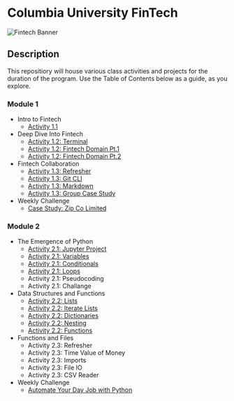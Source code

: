 # Columbia University FinTech

![Fintech Banner](https://i.imgur.com/Cla9ooJ.jpg)

## Description
This repositiory will house various class activities and projects for the duration of the program. Use the Table of Contents below as a guide, as you explore.  

### Module 1
- Intro to Fintech
  - [Activity 1.1](https://github.com/objectmikael/Columbia-University-Fintech-2023/blob/main/Module%201/Intro%20To%20Finance/Activities/Activity-1.1.md)
- Deep Dive Into Fintech
  - [Activity 1.2: Terminal](https://github.com/objectmikael/Columbia-University-Fintech-2023/blob/main/Module%201/Deep%20Dive%20Into%20Fintech/Activities/Activity-1.2-Terminal.md)
  - [Activity 1.2: Fintech Domain Pt.1](https://github.com/objectmikael/Columbia-University-Fintech-2023/blob/main/Module%201/Deep%20Dive%20Into%20Fintech/Activities/Activity-1.2-FinTech_Domains_Pt1.md)
  - [Activity 1.2: Fintech Domain Pt.2](https://github.com/objectmikael/Columbia-University-Fintech-2023/blob/main/Module%201/Deep%20Dive%20Into%20Fintech/Activities/Activity-1.2-FinTech_Domains_Pt2.md)
- Fintech Collaboration
  - [Activity 1.3: Refresher](https://github.com/objectmikael/Columbia-University-Fintech-2023/blob/main/Module%201/Fintech%20Collaboration/Activities/Activity-1.3-Refresher.md)
  - [Activity 1.3: Git CLI](https://github.com/objectmikael/Columbia-University-Fintech-2023/blob/main/Module%201/Fintech%20Collaboration/Activities/Activity-1.3-Git_CLI.md)
  - [Activity 1.3: Markdown](https://github.com/objectmikael/Columbia-University-Fintech-2023/blob/main/Module%201/Fintech%20Collaboration/Activities/Activity-1.3-Markdown.md)
  - [Activity 1.3: Group Case Study](https://github.com/objectmikael/Columbia-University-Fintech-2023/blob/main/Module%201/Fintech%20Collaboration/Activities/Activity-1.3-Group_Case_Study.md)
- Weekly Challenge
  - [Case Study: Zip Co Limited](https://github.com/objectmikael/Columbia-University-Fintech-2023/blob/main/Module%201/Weekly%20Challenge%20-%20Case%20Study/README.md)
 
### Module 2
- The Emergence of Python
  - [Activity 2.1: Jupyter Project](https://github.com/objectmikael/Columbia-University-Fintech-2023/blob/main/Module%202/The%20Emergence%20of%20Python/Activities/Activity-2.1-Jupyter_Project.md)
  - [Activity 2.1: Variables](https://github.com/objectmikael/Columbia-University-Fintech-2023/blob/main/Module%202/The%20Emergence%20of%20Python/Activities/Activity-2.1-Variables.md)
  - [Activity 2.1: Conditionals](https://github.com/objectmikael/Columbia-University-Fintech-2023/blob/main/Module%202/The%20Emergence%20of%20Python/Activities/Activity-2.1-Conditionals.md)
  - [Activity 2.1: Loops](https://github.com/objectmikael/Columbia-University-Fintech-2023/blob/main/Module%202/The%20Emergence%20of%20Python/Activities/Activity-2.1-Loops.md)
  - Activity 2.1: Pseudocoding
  - Activity 2.1: Challange  
- Data Structures and Functions
  - [Activity 2.2: Lists](https://github.com/objectmikael/Columbia-University-Fintech-2023/blob/main/Module%202/Data%20Structures%20and%20Functions/Activities/Activity-2.2-Lists.md)
  - [Activity 2.2: Iterate Lists](https://github.com/objectmikael/Columbia-University-Fintech-2023/blob/main/Module%202/Data%20Structures%20and%20Functions/Activities/Activity-2.2-Iterate_List.md)
  - [Activity 2.2: Dictionaries](https://github.com/objectmikael/Columbia-University-Fintech-2023/blob/main/Module%202/Data%20Structures%20and%20Functions/Activities/Activity-2.2-Dictionaries.md)
  - [Activity 2.2: Nesting](https://github.com/objectmikael/Columbia-University-Fintech-2023/blob/main/Module%202/Data%20Structures%20and%20Functions/Activities/Activity-2.2-Nesting.md)
  - [Activity 2.2: Functions](https://github.com/objectmikael/Columbia-University-Fintech-2023/blob/main/Module%202/Data%20Structures%20and%20Functions/Activities/Activity-2.2-Functions.md)
- Functions and Files
  - Activity 2.3: Refresher
  - Activity 2.3: Time Value of Money
  - Activity 2.3: Imports
  - Activity 2.3: File IO
  - Activity 2.3: CSV Reader
- Weekly Challenge
  - [Automate Your Day Job with Python](https://github.com/objectmikael/python-homework) 

